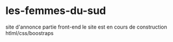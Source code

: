 # les-femmes-du-sud
site d'annonce partie front-end
le site est en cours de construction
htlml/css/boostraps
